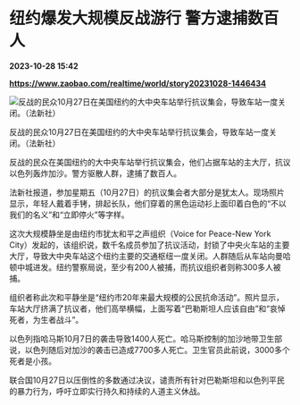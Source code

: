 # 纽约爆发大规模反战游行 警方逮捕数百人

**2023-10-28 15:42**

**https://www.zaobao.com/realtime/world/story20231028-1446434**

![反战的民众10月27日在美国纽约的大中央车站举行抗议集会，导致车站一度关闭。（法新社）](https://static.zaobao.com/s3fs-public/styles/article_large_full/public/articles/2023/10/28/TOPSHOTS-TOPSHOT-US-PALESTINIAN-ISRAEL-GAZA-CONFLICT-DEMO-014933.jpg?itok=YkQIC-3f "反战的民众10月27日在美国纽约的大中央车站举行抗议集会，导致车站一度关闭。（法新社）")

反战的民众10月27日在美国纽约的大中央车站举行抗议集会，导致车站一度关闭。（法新社）

反战的民众在美国纽约的大中央车站举行抗议集会，他们占据车站的主大厅，抗议以色列轰炸加沙。警方驱散人群，逮捕了数百人。

法新社报道，参加星期五（10月27日）的抗议集会者大部分是犹太人。现场照片显示，年轻人戴着手铐，排起长队，他们穿着的黑色运动衫上面印着白色的“不以我们的名义”和“立即停火”等字样。

这次大规模静坐是由纽约市犹太和平之声组织（Voice for Peace-New York City）发起的，该组织说，数千名成员参加了抗议活动，封锁了中央火车站的主要大厅，导致大中央车站这个纽约主要的交通枢纽一度关闭。人群随后从车站向曼哈顿中城进发。纽约警察局说，至少有200人被捕，而抗议组织者则称300多人被捕。

组织者称此次和平静坐是“纽约市20年来最大规模的公民抗命活动”。照片显示，车站大厅挤满了抗议者，他们高举横幅，上面写着“巴勒斯坦人应该自由”和“哀悼死者，为生者战斗”。

以色列指哈马斯10月7日的袭击导致1400人死亡。哈马斯控制的加沙地带卫生部说，以色列随后对加沙的袭击已造成7700多人死亡。卫生官员此前说，3000多个死者是小孩。

联合国10月27日以压倒性的多数通过决议，谴责所有针对巴勒斯坦和以色列平民的暴力行为，呼吁立即实行持久和持续的人道主义休战。